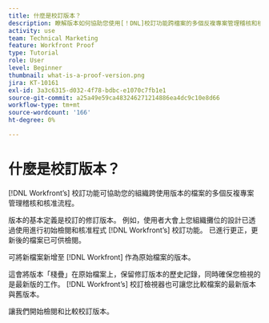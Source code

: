 ```yaml
---
title: 什麼是校訂版本？
description: 瞭解版本如何協助您使用[！DNL]校訂功能跨檔案的多個反複專案管理稽核和核准流程。
activity: use
team: Technical Marketing
feature: Workfront Proof
type: Tutorial
role: User
level: Beginner
thumbnail: what-is-a-proof-version.png
jira: KT-10161
exl-id: 3a3c6315-d032-4f78-bdbc-e1070c7fb1e1
source-git-commit: a25a49e59ca483246271214886ea4dc9c10e8d66
workflow-type: tm+mt
source-wordcount: '166'
ht-degree: 0%

---
```


# 什麼是校訂版本？

[!DNL Workfront’s] 校訂功能可協助您的組織跨使用版本的檔案的多個反複專案管理稽核和核准流程。

版本的基本定義是校訂的修訂版本。 例如，使用者大會上您組織攤位的設計已透過使用進行初始檢閱和核准程式 [!DNL Workfront’s] 校訂功能。 已進行更正，更新後的檔案已可供檢閱。

可將新檔案新增至 [!DNL Workfront] 作為原始檔案的版本。

這會將版本「棧疊」在原始檔案上，保留修訂版本的歷史記錄，同時確保您檢視的是最新版的工作。 [!DNL Workfront’s] 校訂檢視器也可讓您比較檔案的最新版本與舊版本。

讓我們開始檢閱和比較校訂版本。
